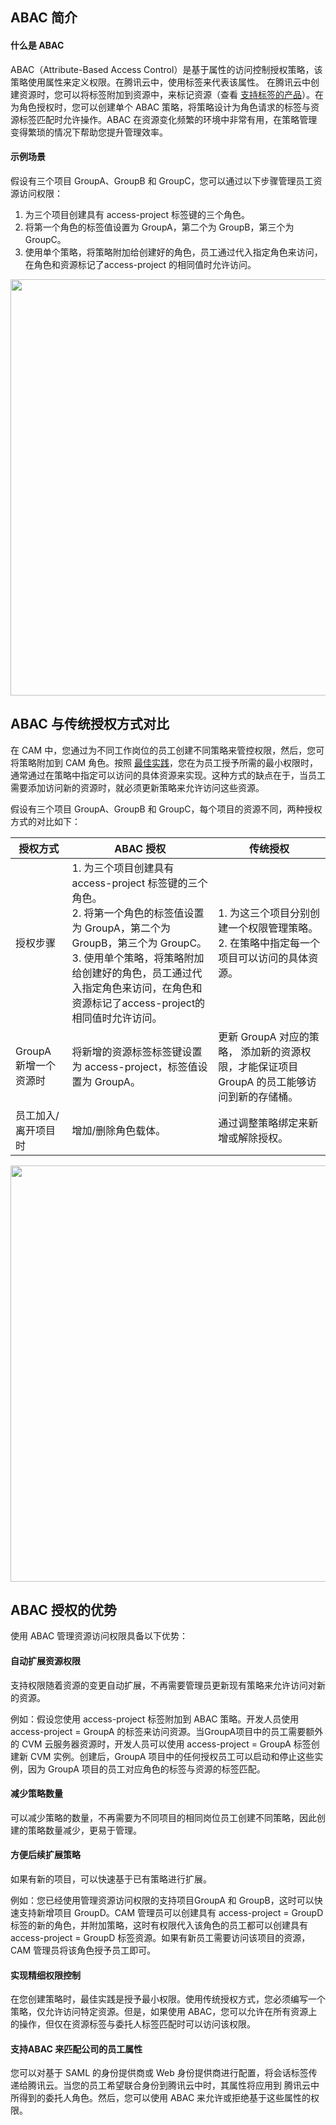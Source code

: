 ## ABAC 简介

#### 什么是 ABAC
ABAC（Attribute-Based Access Control）是基于属性的访问控制授权策略，该策略使用属性来定义权限。在腾讯云中，使用标签来代表该属性。
在腾讯云中创建资源时，您可以将标签附加到资源中，来标记资源（查看 [支持标签的产品](https://cloud.tencent.com/document/product/651/30727)）。在为角色授权时，您可以创建单个 ABAC 策略，将策略设计为角色请求的标签与资源标签匹配时允许操作。ABAC 在资源变化频繁的环境中非常有用，在策略管理变得繁琐的情况下帮助您提升管理效率。

#### 示例场景
假设有三个项目 GroupA、GroupB 和 GroupC，您可以通过以下步骤管理员工资源访问权限：
1. 为三个项目创建具有 access-project 标签键的三个角色。
2. 将第一个角色的标签值设置为 GroupA，第二个为 GroupB，第三个为 GroupC。
3. 使用单个策略，将策略附加给创建好的角色，员工通过代入指定角色来访问，在角色和资源标记了access-project 的相同值时允许访问。

<img src="https://qcloudimg.tencent-cloud.cn/raw/2f763187bc6be97160d100e7a34242c4.png" width="666px">


## ABAC 与传统授权方式对比
在 CAM 中，您通过为不同工作岗位的员工创建不同策略来管控权限，然后，您可将策略附加到 CAM 角色。按照 [最佳实践](https://cloud.tencent.com/document/product/598/73671)，您在为员工授予所需的最小权限时，通常通过在策略中指定可以访问的具体资源来实现。这种方式的缺点在于，当员工需要添加访问新的资源时，就必须更新策略来允许访问这些资源。

假设有三个项目 GroupA、GroupB 和 GroupC，每个项目的资源不同，两种授权方式的对比如下：

| 授权方式 | <nobr>ABAC 授权</nobr> | <nobr>传统授权</nobr> |
|---------|---------|---------|
| 授权步骤 | 1. 为三个项目创建具有 access-project 标签键的三个角色。<br>2. 将第一个角色的标签值设置为 GroupA，第二个为 GroupB，第三个为 GroupC。<br>3. 使用单个策略，将策略附加给创建好的角色，员工通过代入指定角色来访问，在角色和资源标记了access-project的相同值时允许访问。 | 1. 为这三个项目分别创建一个权限管理策略。<br>2. 在策略中指定每一个项目可以访问的具体资源。 |
| GroupA 新增一个资源时 | 将新增的资源标签标签键设置为 access-project，标签值设置为 GroupA。   | 更新 GroupA 对应的策略， 添加新的资源权限，才能保证项目 GroupA  的员工能够访问到新的存储桶。|
| 员工加入/离开项目时 |  增加/删除角色载体。  | 通过调整策略绑定来新增或解除授权。 | 

<img src="https://qcloudimg.tencent-cloud.cn/raw/8ce078d55bd0d50b715d87ccf1f765b2.png" width="666px">       



## ABAC 授权的优势
使用 ABAC 管理资源访问权限具备以下优势：


#### 自动扩展资源权限
支持权限随着资源的变更自动扩展，不再需要管理员更新现有策略来允许访问对新的资源。

例如：假设您使用 access-project 标签附加到 ABAC 策略。开发人员使用access-project = GroupA 的标签来访问资源。当GroupA项目中的员工需要额外的 CVM 云服务器资源时，开发人员可以使用 access-project = GroupA 标签创建新 CVM 实例。创建后，GroupA 项目中的任何授权员工可以启动和停止这些实例，因为 GroupA 项目的员工对应角色的标签与资源的标签匹配。

#### 减少策略数量
可以减少策略的数量，不再需要为不同项目的相同岗位员工创建不同策略，因此创建的策略数量减少，更易于管理。

#### 方便后续扩展策略
如果有新的项目，可以快速基于已有策略进行扩展。

例如：您已经使用管理资源访问权限的支持项目GroupA 和 GroupB，这时可以快速支持新增项目 GroupD。CAM 管理员可以创建具有 access-project = GroupD 标签的新的角色，并附加策略，这时有权限代入该角色的员工都可以创建具有 access-project = GroupD 标签资源。如果有新员工需要访问该项目的资源，CAM 管理员将该角色授予员工即可。

#### 实现精细权限控制
在您创建策略时，最佳实践是授予最小权限。使用传统授权方式，您必须编写一个策略，仅允许访问特定资源。但是，如果使用 ABAC，您可以允许在所有资源上的操作，但仅在资源标签与委托人标签匹配时可以访问该权限。

#### 支持ABAC 来匹配公司的员工属性
您可以对基于 SAML 的身份提供商或 Web 身份提供商进行配置，将会话标签传递给腾讯云。当您的员工希望联合身份到腾讯云中时，其属性将应用到 腾讯云中所得到的委托人角色。然后，您可以使用 ABAC 来允许或拒绝基于这些属性的权限。
